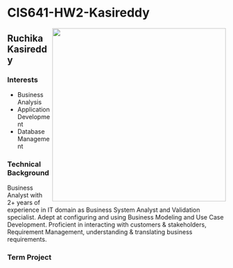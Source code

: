 # CIS641-HW2-Kasireddy

<img align="right" width="400" height="400" src="https://kit8.net/wp-content/uploads/edd/2021/06/kit8net-Lemberg-header.jpg">

## Ruchika Kasireddy

### Interests
- Business Analysis
- Application Development
- Database Management                                                                          

### Technical Background
Business Analyst with 2+ years of experience in IT domain as Business System Analyst and Validation specialist. Adept at configuring and using Business Modeling and Use Case Development. Proficient in interacting with customers & stakeholders, Requirement Management, understanding & translating business requirements.

### Term Project 



